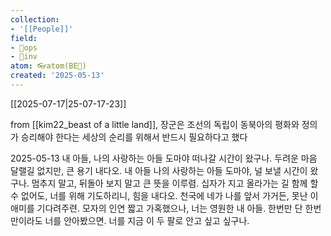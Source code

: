 ```yaml
---
collection:
- '[[People]]'
field:
- 🐙ops
- 🐢inv
atom: 👓atom(BE🔄)
created: '2025-05-13'
---
```


[[2025-07-17|25-07-17-23]]

from [[kim22_beast of a little land]], 장군은 조선의 독립이 동북아의 평화와 정의가 승리해야 한다는 세상의 순리를 위해서 반드시 필요하다고 했다



2025-05-13
내 아들, 나의 사랑하는 아들 도마야 떠나갈 시간이 왔구나. 
두려운 마음 달랠길 없지만, 큰 용기 내다오. 
내 아들 나의 사랑하는 아들 도마야, 널 보낼 시간이 왔구나. 
멈추지 말고, 뒤돌아 보지 말고 큰 뜻을 이루렴. 
십자가 지고 올라가는 길 함께 할 수 없어도, 너를 위해 기도하리니, 힘을 내다오. 
천국에 네가 나를 앞서 가거든, 못난 이 애미를 기다려주련. 
모자의 인연 짧고 가혹했으나, 너는 영원한 내 아들. 
한번만 단 한번만이라도 너를 안아봤으면. 
너를 지금 이 두 팔로 안고 싶고 싶구나.